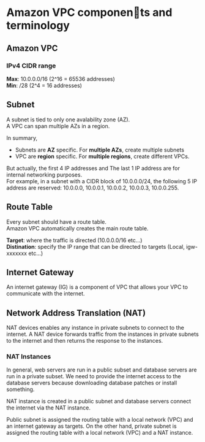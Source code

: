 # Amazon VPC components and terminology

## Amazon VPC

### IPv4 CIDR range

**Max**: 10.0.0.0/16 (2^16 = 65536 addresses)  
**Min**: /28 (2^4 = 16 addresses)

## Subnet

A subnet is tied to only one avalability zone (AZ).  
A VPC can span multiple AZs in a region.

In summary,

- Subnets are **AZ** specific. For **multiple AZs**, create multiple subnets
- VPC are **region** specific. For **multiple regions**, create different VPCs.

But actually,
the first 4 IP addresses and The last 1 IP address are for internal networking purposes.  
For example, in a subnet with a CIDR block of 10.0.0.0/24, the following 5 IP address are reserved: 10.0.0.0, 10.0.0.1, 10.0.0.2, 10.0.0.3, 10.0.0.255.

## Route Table

Every subnet should have a route table.  
Amazon VPC automatically creates the main route table.

**Target**: where the traffic is directed (10.0.0.0/16 etc...)  
**Distination**: specify the IP range that can be directed to targets (Local, igw-xxxxxxx etc...)

## Internet Gateway

An internet gateway (IG) is a component of VPC that allows your VPC to communicate with the internet.

## Network Address Translation (NAT)

NAT devices enables any instance in private subnets to connect to the internet.
A NAT device forwards traffic from the instances in private subnets to the internet and then returns the response to the instances.

### NAT Instances

In general, web servers are run in a public subset and database servers are run in a private subset. We need to provide the internet access to the database servers because downloading database patches or install something.

NAT instance is created in a public subnet and database servers connect the internet via the NAT instance.

Public subnet is assigned the routing table with a local network (VPC) and an internet gateway as targets. On the other hand, private subnet is assigned the routing table with a local network (VPC) and a NAT instance.
